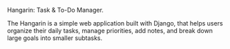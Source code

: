 Hangarin: Task & To-Do Manager.


The Hangarin is a simple web application built with Django, that helps users organize their daily tasks, manage priorities, add notes, and break down large goals into smaller subtasks.